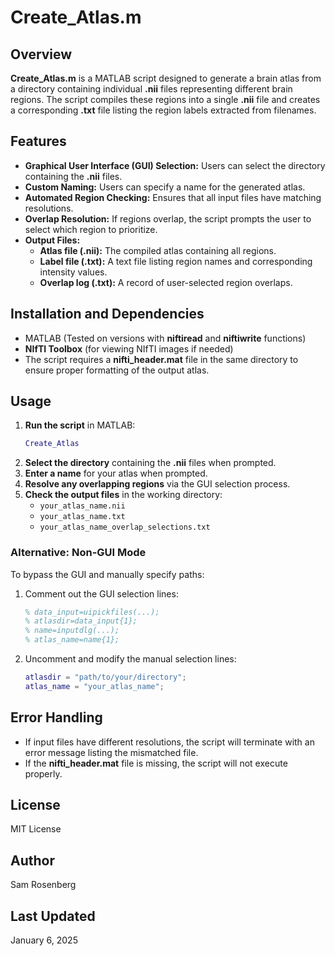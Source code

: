 # Create_Atlas.m

## Overview

**Create_Atlas.m** is a MATLAB script designed to generate a brain atlas from a directory containing individual **.nii** files representing different brain regions. The script compiles these regions into a single **.nii** file and creates a corresponding **.txt** file listing the region labels extracted from filenames.

## Features

- **Graphical User Interface (GUI) Selection:** Users can select the directory containing the **.nii** files.
- **Custom Naming:** Users can specify a name for the generated atlas.
- **Automated Region Checking:** Ensures that all input files have matching resolutions.
- **Overlap Resolution:** If regions overlap, the script prompts the user to select which region to prioritize.
- **Output Files:**
  - **Atlas file (.nii):** The compiled atlas containing all regions.
  - **Label file (.txt):** A text file listing region names and corresponding intensity values.
  - **Overlap log (.txt):** A record of user-selected region overlaps.

## Installation and Dependencies

- MATLAB (Tested on versions with **niftiread** and **niftiwrite** functions)
- **NIfTI Toolbox** (for viewing NIfTI images if needed)
- The script requires a **nifti_header.mat** file in the same directory to ensure proper formatting of the output atlas.

## Usage

1. **Run the script** in MATLAB:
   ```matlab
   Create_Atlas
   ```
2. **Select the directory** containing the **.nii** files when prompted.
3. **Enter a name** for your atlas when prompted.
4. **Resolve any overlapping regions** via the GUI selection process.
5. **Check the output files** in the working directory:
   - `your_atlas_name.nii`
   - `your_atlas_name.txt`
   - `your_atlas_name_overlap_selections.txt`

### Alternative: Non-GUI Mode

To bypass the GUI and manually specify paths:

1. Comment out the GUI selection lines:
   ```matlab
   % data_input=uipickfiles(...);
   % atlasdir=data_input{1};
   % name=inputdlg(...);
   % atlas_name=name{1};
   ```
2. Uncomment and modify the manual selection lines:
   ```matlab
   atlasdir = "path/to/your/directory";
   atlas_name = "your_atlas_name";
   ```

## Error Handling

- If input files have different resolutions, the script will terminate with an error message listing the mismatched file.
- If the **nifti_header.mat** file is missing, the script will not execute properly.

## License

MIT License

## Author

Sam Rosenberg

## Last Updated

January 6, 2025
